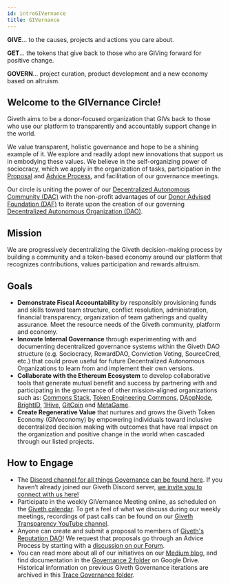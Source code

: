 ```yaml
---
id: introGIVernance
title: GIVernance
---
```


**GIVE**… to the causes, projects and actions you care about.

**GET**… the tokens that give back to those who are GIVing forward for positive change.

**GOVERN**… project curation, product development and a new economy based on altruism.

## Welcome to the GIVernance Circle!

Giveth aims to be a donor-focused organization that GIVs back to those who use our platform to transparently and accountably support change in the world.

We value transparent, holistic governance and hope to be a shining example of it. We explore and readily adopt new innovations that support us in embodying these values. We believe in the self-organizing power of sociocracy, which we apply in the organization of tasks, participation in the [Proposal](https://forum.giveth.io/t/proposal-template/303) and [Advice Process](https://docs.giveth.io/whatisgiveth/adviceProcess/), and facilitation of our governance meetings.

Our circle is uniting the power of our [Decentralized Autonomous Community (DAC)](https://trace.giveth.io/community/giveth-dac) with the non-profit advantages of our [Donor Advised Foundation (DAF)](https://www.sdgimpactfund.org/giveth-foundation) to iterate upon the creation of our governing [Decentralized Autonomous Organization (DAO)](https://aragon.1hive.org/#/giveth/).

## Mission

We are progressively decentralizing the Giveth decision-making process by building a community and a token-based economy around our platform that recognizes contributions, values participation and rewards altruism.

## Goals

- **Demonstrate Fiscal Accountability** by responsibly provisioning funds and skills toward team structure, conflict resolution, administration, financial transparency, organization of team gatherings and quality assurance. Meet the resource needs of the Giveth community, platform and economy.
- **Innovate Internal Governance** through experimenting with and documenting decentralized governance systems within the Giveth DAO structure (e.g. Sociocracy, RewardDAO, Conviction Voting, SourceCred, etc.) that could prove useful for future Decentralized Autonomous Organizations to learn from and implement their own versions.
- **Collaborate with the Ethereum Ecosystem** to develop collaborative tools that generate mutual benefit and success by partnering with and participating in the governance of other mission-aligned organizations such as: [Commons Stack](https://commonsstack.org/), [Token Engineering Commons](https://forum.tecommons.org/),  [DAppNode](https://dappnode.io/),  [BrightID](https://www.brightid.org/),  [1Hive](https://about.1hive.org/),  [GitCoin](https://gitcoin.co/) and [MetaGame](https://wiki.metagame.wtf/).
- **Create Regenerative Value** that nurtures and grows the Giveth Token Economy (GIVeconomy) by empowering individuals toward inclusive decentralized decision making with outcomes that have real impact on the organization and positive change in the world when cascaded through our listed projects.

## How to Engage

- The [Discord channel for all things Governance can be found here](https://discord.com/channels/679428761438912522/762764762164887562). If you haven’t already joined our Giveth Discord server, [we invite you to connect with us here!](https://discord.com/invite/965AGEaz)
- Participate in the weekly GIVernance Meeting online, as scheduled on the [Giveth calendar](https://calendar.google.com/calendar/embed?src=givethdotio%40gmail.com&ctz=America%2FCosta_Rica). To get a feel of what we discuss during our weekly meetings, recordings of past calls can be found on our [Giveth Transparency YouTube channel](https://www.youtube.com/channel/UCdqmP4axeI1hNmX20aZsOwg).
- Anyone can create and submit a proposal to members of [Giveth's Reputation DAO](https://aragon.1hive.org/#/giveth/)! We request that proposals go through an Advice Process by starting with a [discussion on our Forum](https://forum.giveth.io/).
- You can read more about all of our initiatives on our [Medium blog](https://medium.com/giveth/), and find documentation in the [Governance 2 folder](https://drive.google.com/drive/folders/1Jv2xcYsbMTqmUtDOfWV6yT0vy51PVW1J?usp=sharing) on Google Drive. Historical information on previous Giveth Governance iterations are archived in this [Trace Governance folder](https://drive.google.com/drive/folders/15LF6NQx9KJDRtT1hACKIrNFr1rwAbAgZ?usp=sharing).
